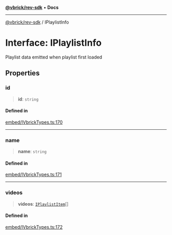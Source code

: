 [**@vbrick/rev-sdk**](../README.md) • **Docs**

***

[@vbrick/rev-sdk](../README.md) / IPlaylistInfo

# Interface: IPlaylistInfo

Playlist data emitted when playlist first loaded

## Properties

### id

> **id**: `string`

#### Defined in

[embed/IVbrickTypes.ts:170](https://github.com/vbrick/rev-sdk-js/blob/main/src/embed/IVbrickTypes.ts#L170)

***

### name

> **name**: `string`

#### Defined in

[embed/IVbrickTypes.ts:171](https://github.com/vbrick/rev-sdk-js/blob/main/src/embed/IVbrickTypes.ts#L171)

***

### videos

> **videos**: [`IPlaylistItem`](IPlaylistItem.md)[]

#### Defined in

[embed/IVbrickTypes.ts:172](https://github.com/vbrick/rev-sdk-js/blob/main/src/embed/IVbrickTypes.ts#L172)

